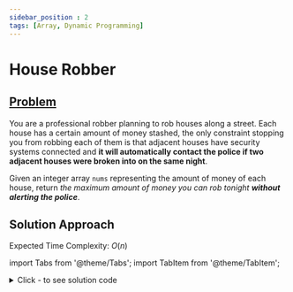 ```yaml
---
sidebar_position : 2
tags: [Array, Dynamic Programming]
---
```


# House Robber

## [Problem](https://leetcode.com/problems/house-robber/)

<p>You are a professional robber planning to rob houses along a street. Each house has a certain amount of money stashed, the only constraint stopping you from robbing each of them is that adjacent houses have security systems connected and <b>it will automatically contact the police if two adjacent houses were broken into on the same night</b>.</p>

<p>Given an integer array <code>nums</code> representing the amount of money of each house, return <em>the maximum amount of money you can rob tonight <b>without alerting the police</b></em>.</p>

## Solution Approach

Expected Time Complexity: $O(n)$

import Tabs from '@theme/Tabs';
import TabItem from '@theme/TabItem';

<details><summary>Click - to see solution code</summary>

<Tabs>
<TabItem value="cpp" label="C++">

```cpp
#define f first
#define s second

class Solution {
   public:
    int rob(vector<int>& nums) {
        int n = nums.size();
        if (n == 1) return nums[0];
        vector<pair<int, int>> v(n);
        v[0].f = nums[0];
        v[1].f = nums[1];
        v[1].s = nums[0];
        for (int i = 2; i < n; i++) {
            v[i].f = nums[i] + v[i - 1].s;
            v[i].s = max(v[i - 1].f, v[i - 1].s);
        }
        return max(v[n - 1].f, v[n - 1].s);
    }
};
```
</TabItem>
</Tabs>

</details>

